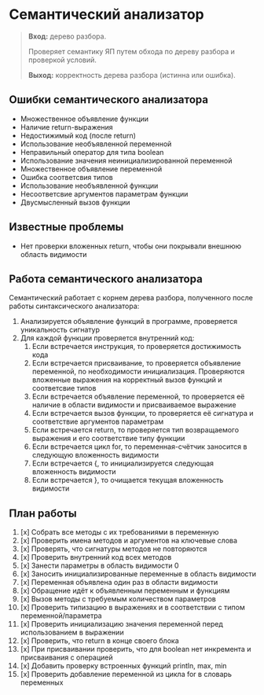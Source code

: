 # Семантический анализатор

> **Вход:** дерево разбора.
>
> Проверяет семантику ЯП путем обхода по дереву разбора и проверкой условий.
>
> **Выход:** корректность дерева разбора (истинна или ошибка).

## Ошибки семантического анализатора

- Множественное объявление функции
- Наличие return-выражения
- Недостижимый код (после return)
- Использование необъявленной переменной
- Неправильный оператор для типа boolean
- Использование значения неинициализированной переменной
- Множественное объявление переменной
- Ошибка соответсвия типов
- Использование необъявленной функции
- Несоответсвие аргументов параметрам функции
- Двусмысленный вызов функции

## Известные проблемы

- Нет проверки вложенных return, чтобы они покрывали внешнюю область видимости

## Работа семантического анализатора

Семантический работает с корнем дерева разбора, полученного после
работы синтаксического анализатора:

1. Анализируется объявление функций в программе, проверяется уникальность сигнатур
2. Для каждой функции проверяется внутренний код:
    1. Если встречается инструкция, то проверяется достижимость кода
    2. Если встречается присваивание, то проверяется объявление переменной, по необходимости инициализация. Проверяются
       вложенные выражения на корректный вызов функций и соответсвие типов
    3. Если встречается объявление переменной, то проверяется её наличие в области видимости и присваиваемое выражение
    4. Если встречается вызов функции, то проверяется её сигнатура и соответствие аргументов параметрам
    5. Если встречается return, то проверяется тип возвращаемого выражения и его соответствие типу функции
    6. Если встречается цикл for, то переменная-счётчик заносится в следующую вложенность видимости
    7. Если встречается {, то инициализируется следующая вложенность видимости
    8. Если встречается }, то очищается текущая вложенность видимости

## План работы

1. [x] Собрать все методы с их требованиями в переменную
2. [x] Проверить имена методов и аргументов на ключевые слова
3. [x] Проверять, что сигнатуры методов не повторяются
4. [x] Проверить внутренний код всех методов
5. [x] Занести параметры в область видимости 0
6. [x] Заносить инициализированные переменные в область видимости
7. [x] Переменная объявлена один раз в области видимости
8. [x] Обращение идёт к объявленным переменным и функциям
9. [x] Вызов методы с требуемым количеством параметров
10. [x] Проверить типизацию в выражениях и в соответствии с типом переменной/параметра
11. [x] Проверить инициализацию значения переменной перед использованием в выражении
12. [x] Проверить, что return в конце своего блока
13. [x] При присваивании проверить, что для boolean нет инкремента и присваивания с операцией
14. [x] Добавить проверку встроенных функций println, max, min
15. [x] Проверить добавление переменной из цикла for в словарь переменных
